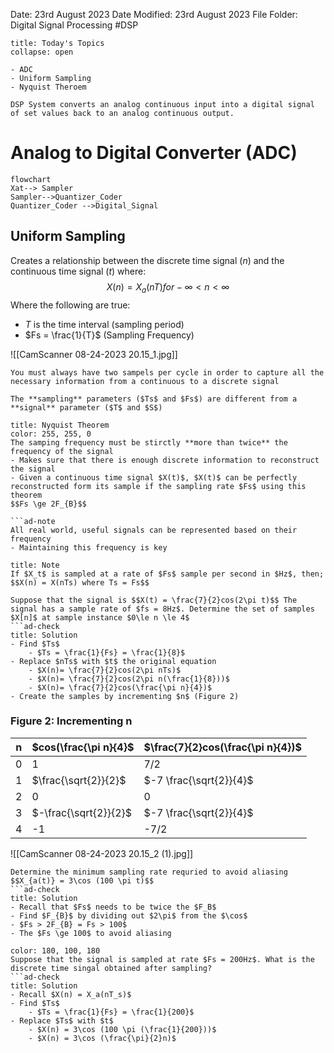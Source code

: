 Date: 23rd August 2023
Date Modified: 23rd August 2023
File Folder: Digital Signal Processing
#DSP

```ad-abstract
title: Today's Topics
collapse: open

- ADC
- Uniform Sampling
- Nyquist Theroem

```

```ad-important
DSP System converts an analog continuous input into a digital signal of set values back to an analog continuous output.
```

# Analog to Digital Converter (ADC)


```mermaid
flowchart
Xat--> Sampler
Sampler-->Quantizer_Coder  
Quantizer_Coder -->Digital_Signal
```

## Uniform Sampling

Creates a relationship between the discrete time signal ($n$) and the continuous time signal ($t$) where:
$$X(n) = X_a(nT) for -\infty<n<\infty$$ Where the following are true:
- $T$ is the time interval (sampling period)
- $Fs = \frac{1}{T}$ (Sampling Frequency)

![[CamScanner 08-24-2023 20.15_1.jpg]]


```ad-important
You must always have two sampels per cycle in order to capture all the necessary information from a continuous to a discrete signal
```

```ad-note
The **sampling** parameters ($Ts$ and $Fs$) are different from a **signal** parameter ($T$ and $S$)
```

```ad-important
title: Nyquist Theorem
color: 255, 255, 0
The samping frequency must be stirctly **more than twice** the frequency of the signal
- Makes sure that there is enough discrete information to reconstruct the signal
- Given a continuous time signal $X(t)$, $X(t)$ can be perfectly reconstructed form its sample if the sampling rate $Fs$ using this theorem
$$Fs \ge 2F_{B}$$

```ad-note
All real world, useful signals can be represented based on their frequency
- Maintaining this frequency is key
```

```ad-summary
title: Note
If $X_t$ is sampled at a rate of $Fs$ sample per second in $Hz$, then;
$$X(n) = X(nTs) where Ts = Fs$$
```

```ad-example
Suppose that the signal is $$X(t) = \frac{7}{2}cos(2\pi t)$$ The signal has a sample rate of $fs = 8Hz$. Determine the set of samples $X[n]$ at sample instance $0\le n \le 4$
```ad-check
title: Solution
- Find $Ts$
	- $Ts = \frac{1}{Fs} = \frac{1}{8}$
- Replace $nTs$ with $t$ the original equation
	- $X(n)= \frac{7}{2}cos(2\pi nTs)$ 
	- $X(n)= \frac{7}{2}cos(2\pi n(\frac{1}{8}))$
	- $X(n)= \frac{7}{2}cos(\frac{\pi n}{4})$
- Create the samples by incrementing $n$ (Figure 2)
```

### Figure 2: Incrementing n


| n   | $cos(\frac{\pi n}{4}$ | $\frac{7}{2}cos(\frac{\pi n}{4})$ |
| --- | --------------------- | --------------------------------- |
| 0   | 1                     | 7/2                               |
| 1   | $\frac{\sqrt{2}}{2}$  | $-7 \frac{\sqrt{2}}{4}$           |
| 2   | 0                     | 0                                  |
| 3   | $-\frac{\sqrt{2}}{2}$ | $-7 \frac{\sqrt{2}}{4}$           |
| 4   | -1                    | -7/2                              |

![[CamScanner 08-24-2023 20.15_2 (1).jpg]]

```ad-example
Determine the minimum sampling rate requried to avoid aliasing
$$X_{a(t)} = 3\cos (100 \pi t)$$
```ad-check
title: Solution
- Recall that $Fs$ needs to be twice the $F_B$
- Find $F_{B}$ by dividing out $2\pi$ from the $\cos$
- $Fs > 2F_{B} = Fs > 100$ 
- The $Fs \ge 100$ to avoid aliasing 
```

```ad-example
color: 180, 100, 180
Suppose that the signal is sampled at rate $Fs = 200Hz$. What is the discrete time singal obtained after sampling?
```ad-check
title: Solution
- Recall $X(n) = X_a(nT_s)$
- Find $Ts$
	- $Ts = \frac{1}{Fs} = \frac{1}{200}$
- Replace $Ts$ with $t$
	- $X(n) = 3\cos (100 \pi (\frac{1}{200}))$
	- $X(n) = 3\cos (\frac{\pi}{2}n)$
```


